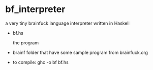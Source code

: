 # bf_interpreter
a very tiny brainfuck language interpreter written in Haskell


- bf.hs

    the program
- brainf
    folder that have some sample program from brainfuck.org

- to compile:  ghc -o bf bf.hs
